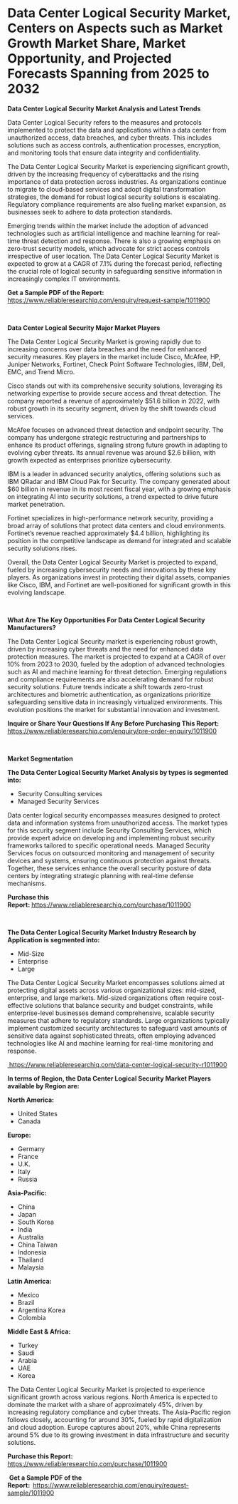 <p><h1>Data Center Logical Security Market, Centers on Aspects such as Market Growth Market Share, Market Opportunity, and Projected Forecasts Spanning from 2025 to 2032</h1></p><p><strong>Data Center Logical Security Market Analysis and Latest Trends</strong></p>
<p><p>Data Center Logical Security refers to the measures and protocols implemented to protect the data and applications within a data center from unauthorized access, data breaches, and cyber threats. This includes solutions such as access controls, authentication processes, encryption, and monitoring tools that ensure data integrity and confidentiality.</p><p>The Data Center Logical Security Market is experiencing significant growth, driven by the increasing frequency of cyberattacks and the rising importance of data protection across industries. As organizations continue to migrate to cloud-based services and adopt digital transformation strategies, the demand for robust logical security solutions is escalating. Regulatory compliance requirements are also fueling market expansion, as businesses seek to adhere to data protection standards.</p><p>Emerging trends within the market include the adoption of advanced technologies such as artificial intelligence and machine learning for real-time threat detection and response. There is also a growing emphasis on zero-trust security models, which advocate for strict access controls irrespective of user location. The Data Center Logical Security Market is expected to grow at a CAGR of 7.1% during the forecast period, reflecting the crucial role of logical security in safeguarding sensitive information in increasingly complex IT environments.</p></p>
<p><strong>Get a Sample PDF of the Report:&nbsp;</strong> <a href="https://www.reliableresearchiq.com/enquiry/request-sample/1011900?utm_campaign=2744&utm_medium=2&utm_source=Github&utm_content=ia&utm_term=17042025&utm_id=data-center-logical-security">https://www.reliableresearchiq.com/enquiry/request-sample/1011900</a></p>
<p>&nbsp;</p>
<p><strong>Data Center Logical Security Major Market Players</strong></p>
<p><p>The Data Center Logical Security Market is growing rapidly due to increasing concerns over data breaches and the need for enhanced security measures. Key players in the market include Cisco, McAfee, HP, Juniper Networks, Fortinet, Check Point Software Technologies, IBM, Dell, EMC, and Trend Micro.</p><p>Cisco stands out with its comprehensive security solutions, leveraging its networking expertise to provide secure access and threat detection. The company reported a revenue of approximately $51.6 billion in 2022, with robust growth in its security segment, driven by the shift towards cloud services.</p><p>McAfee focuses on advanced threat detection and endpoint security. The company has undergone strategic restructuring and partnerships to enhance its product offerings, signaling strong future growth in adapting to evolving cyber threats. Its annual revenue was around $2.6 billion, with growth expected as enterprises prioritize cybersecurity.</p><p>IBM is a leader in advanced security analytics, offering solutions such as IBM QRadar and IBM Cloud Pak for Security. The company generated about $60 billion in revenue in its most recent fiscal year, with a growing emphasis on integrating AI into security solutions, a trend expected to drive future market penetration.</p><p>Fortinet specializes in high-performance network security, providing a broad array of solutions that protect data centers and cloud environments. Fortinet’s revenue reached approximately $4.4 billion, highlighting its position in the competitive landscape as demand for integrated and scalable security solutions rises.</p><p>Overall, the Data Center Logical Security Market is projected to expand, fueled by increasing cybersecurity needs and innovations by these key players. As organizations invest in protecting their digital assets, companies like Cisco, IBM, and Fortinet are well-positioned for significant growth in this evolving landscape.</p></p>
<p>&nbsp;</p>
<p><strong>What Are The Key Opportunities For Data Center Logical Security Manufacturers?</strong></p>
<p><p>The Data Center Logical Security market is experiencing robust growth, driven by increasing cyber threats and the need for enhanced data protection measures. The market is projected to expand at a CAGR of over 10% from 2023 to 2030, fueled by the adoption of advanced technologies such as AI and machine learning for threat detection. Emerging regulations and compliance requirements are also accelerating demand for robust security solutions. Future trends indicate a shift towards zero-trust architectures and biometric authentication, as organizations prioritize safeguarding sensitive data in increasingly virtualized environments. This evolution positions the market for substantial innovation and investment.</p></p>
<p><strong>Inquire or Share Your Questions If Any Before Purchasing This Report:</strong> <a href="https://www.reliableresearchiq.com/enquiry/pre-order-enquiry/1011900?utm_campaign=2744&utm_medium=2&utm_source=Github&utm_content=ia&utm_term=17042025&utm_id=data-center-logical-security">https://www.reliableresearchiq.com/enquiry/pre-order-enquiry/1011900</a></p>
<p>&nbsp;</p>
<p><strong>Market Segmentation</strong></p>
<p><strong>The Data Center Logical Security Market Analysis by types is segmented into:</strong></p>
<p><ul><li>Security Consulting services</li><li>Managed Security Services</li></ul></p>
<p><p>Data center logical security encompasses measures designed to protect data and information systems from unauthorized access. The market types for this security segment include Security Consulting Services, which provide expert advice on developing and implementing robust security frameworks tailored to specific operational needs. Managed Security Services focus on outsourced monitoring and management of security devices and systems, ensuring continuous protection against threats. Together, these services enhance the overall security posture of data centers by integrating strategic planning with real-time defense mechanisms.</p></p>
<p><strong>Purchase this Report:&nbsp;</strong><a href="https://www.reliableresearchiq.com/purchase/1011900?utm_campaign=2744&utm_medium=2&utm_source=Github&utm_content=ia&utm_term=17042025&utm_id=data-center-logical-security">https://www.reliableresearchiq.com/purchase/1011900</a></p>
<p>&nbsp;</p>
<p><strong>The Data Center Logical Security Market Industry Research by Application is segmented into:</strong></p>
<p><ul><li>Mid-Size</li><li>Enterprise</li><li>Large</li></ul></p>
<p><p>The Data Center Logical Security Market encompasses solutions aimed at protecting digital assets across various organizational sizes: mid-sized, enterprise, and large markets. Mid-sized organizations often require cost-effective solutions that balance security and budget constraints, while enterprise-level businesses demand comprehensive, scalable security measures that adhere to regulatory standards. Large organizations typically implement customized security architectures to safeguard vast amounts of sensitive data against sophisticated threats, often employing advanced technologies like AI and machine learning for real-time monitoring and response.</p></p>
<p><a href="https://www.reliableresearchiq.com/data-center-logical-security-r1011900?utm_campaign=2744&utm_medium=2&utm_source=Github&utm_content=ia&utm_term=17042025&utm_id=data-center-logical-security">&nbsp;https://www.reliableresearchiq.com/data-center-logical-security-r1011900</a></p>
<p><strong>In terms of Region, the Data Center Logical Security Market Players available by Region are:</strong></p>
<p>
    <p> <strong> North America: </strong>
        <ul>
            <li>United States</li>
            <li>Canada</li>
        </ul>
        </p> 
    <p> <strong> Europe: </strong>
        <ul>
            <li>Germany</li>
            <li>France</li>
            <li>U.K.</li>
            <li>Italy</li>
            <li>Russia</li>
        </ul>
        </p> 
    <p> <strong> Asia-Pacific: </strong>
        <ul>
            <li>China</li>
            <li>Japan</li>
            <li>South Korea</li>
            <li>India</li>
            <li>Australia</li>
            <li>China Taiwan</li>
            <li>Indonesia</li>
            <li>Thailand</li>
            <li>Malaysia</li>
        </ul>
        </p> 
    <p> <strong> Latin America: </strong>
        <ul>
            <li>Mexico</li>
            <li>Brazil</li>
            <li>Argentina Korea</li>
            <li>Colombia</li>
        </ul>
        </p> 
    <p> <strong> Middle East & Africa: </strong>
        <ul>
            <li>Turkey</li>
            <li>Saudi</li>
            <li>Arabia</li>
            <li>UAE</li>
            <li>Korea</li>
        </ul>
    </p>
    </p>
<p><p>The Data Center Logical Security Market is projected to experience significant growth across various regions. North America is expected to dominate the market with a share of approximately 45%, driven by increasing regulatory compliance and cyber threats. The Asia-Pacific region follows closely, accounting for around 30%, fueled by rapid digitalization and cloud adoption. Europe captures about 20%, while China represents around 5% due to its growing investment in data infrastructure and security solutions.</p></p>
<p><strong>Purchase this Report: </strong><a href="https://www.reliableresearchiq.com/purchase/1011900?utm_campaign=2744&utm_medium=2&utm_source=Github&utm_content=ia&utm_term=17042025&utm_id=data-center-logical-security">https://www.reliableresearchiq.com/purchase/1011900</a></p>
<p>&nbsp;<strong>Get a Sample PDF of the Report:&nbsp;&nbsp;</strong><a href="https://www.reliableresearchiq.com/enquiry/request-sample/1011900?utm_campaign=2744&utm_medium=2&utm_source=Github&utm_content=ia&utm_term=17042025&utm_id=data-center-logical-security">https://www.reliableresearchiq.com/enquiry/request-sample/1011900</a></p>
<p><strong></strong></p>
<p><p></p><p></p><p></p></p>